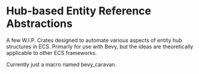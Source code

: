 # Hub-based Entity Reference Abstractions
A few W.I.P. Crates designed to automate various aspects of entity hub structures in ECS. Primarly for use with Bevy, but the ideas are theoretically applicable to other ECS frameworks.

Currently just a macro named bevy_caravan.

